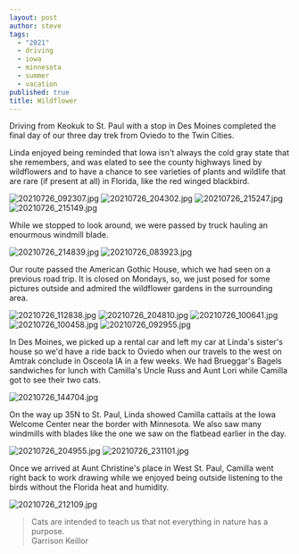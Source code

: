 ```yaml
---
layout: post
author: steve
tags:
  - "2021"
  - driving
  - iowa
  - minnesota
  - summer
  - vacation
published: true
title: Wildflower
---
```

Driving from Keokuk to St. Paul with a stop in Des Moines completed the final day of our three day trek from Oviedo to the Twin Cities.  

Linda enjoyed being reminded that Iowa isn't always the cold gray state that she remembers, and was elated to see the county highways lined by wildflowers and to have a chance to see varieties of plants and wildlife that are rare (if present at all) in Florida, like the red winged blackbird.  

![20210726_092307.jpg]({{site.baseurl}}/assets/media/20210726_092307.jpg)
![20210726_204302.jpg]({{site.baseurl}}/assets/media/20210726_204302.jpg)
![20210726_215247.jpg]({{site.baseurl}}/assets/media/20210726_215247.jpg)
![20210726_215149.jpg]({{site.baseurl}}/assets/media/20210726_215149.jpg)

While we stopped to look around, we were passed by truck hauling an enourmous windmill blade.  

![20210726_214839.jpg]({{site.baseurl}}/assets/media/20210726_214839.jpg)
![20210726_083923.jpg]({{site.baseurl}}/assets/media/20210726_083923.jpg)

Our route passed the American Gothic House, which we had seen on a previous road trip.  It is closed on Mondays, so, we just posed for some pictures outside and admired the wildflower gardens in the surrounding area.  

![20210726_112838.jpg]({{site.baseurl}}/assets/media/20210726_112838.jpg)
![20210726_204810.jpg]({{site.baseurl}}/assets/media/20210726_204810.jpg)
![20210726_100641.jpg]({{site.baseurl}}/assets/media/20210726_100641.jpg)
![20210726_100458.jpg]({{site.baseurl}}/assets/media/20210726_100458.jpg)
![20210726_092955.jpg]({{site.baseurl}}/assets/media/20210726_092955.jpg)

In Des Moines, we picked up a rental car and left my car at Linda's sister's house so we'd have a ride back to Oviedo when our travels to the west on Amtrak conclude in Osceola IA in a few weeks.  We had Brueggar's Bagels sandwiches for lunch with Camilla's Uncle Russ and Aunt Lori while Camilla got to see their two cats.  

![20210726_144704.jpg]({{site.baseurl}}/assets/media/20210726_144704.jpg)

On the way up 35N to St. Paul, Linda showed Camilla cattails at the Iowa Welcome Center near the border with Minnesota.  We also saw many windmills with blades like the one we saw on the flatbead earlier in the day.

![20210726_204955.jpg]({{site.baseurl}}/assets/media/20210726_204955.jpg)
![20210726_231101.jpg]({{site.baseurl}}/assets/media/20210726_231101.jpg)

Once we arrived at Aunt Christine's place in West St. Paul, Camilla went right back to work drawing while we enjoyed being outside listening to the birds without the Florida heat and humidity.  

![20210726_212109.jpg]({{site.baseurl}}/assets/media/20210726_212109.jpg)

>Cats are intended to teach us that not everything in nature has a purpose.  
>Garrison Keillor

